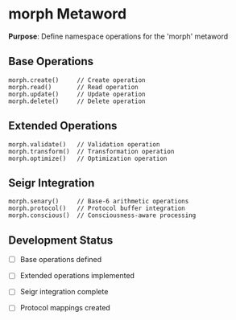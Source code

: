 # morph Metaword

**Purpose**: Define namespace operations for the 'morph' metaword

## Base Operations

```hyphos
morph.create()     // Create operation
morph.read()       // Read operation  
morph.update()     // Update operation
morph.delete()     // Delete operation
```

## Extended Operations

```hyphos
morph.validate()   // Validation operation
morph.transform()  // Transformation operation
morph.optimize()   // Optimization operation
```

## Seigr Integration

```hyphos
morph.senary()     // Base-6 arithmetic operations
morph.protocol()   // Protocol buffer integration
morph.conscious()  // Consciousness-aware processing
```

## Development Status

- [ ] Base operations defined
- [ ] Extended operations implemented  
- [ ] Seigr integration complete
- [ ] Protocol mappings created

